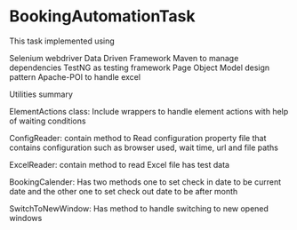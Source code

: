 # BookingAutomationTask
This task implemented using

Selenium webdriver
Data Driven Framework
Maven to manage dependencies
TestNG as testing framework
Page Object Model design pattern
Apache-POI to handle excel 

Utilities summary

ElementActions class:
Include wrappers to handle element actions with help of waiting conditions

ConfigReader:
contain method to Read configuration property file that contains configuration such as browser used, wait time, url and file paths

ExcelReader:
contain method to read Excel file has test data

BookingCalender:
Has two methods one to set check in date to be current date and the other one to set check out date to be after month

SwitchToNewWindow:
Has method to handle switching to new opened windows

